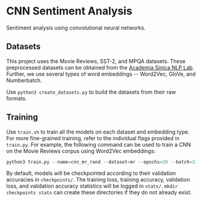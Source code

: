 # CNN Sentiment Analysis

Sentiment analysis using convolutional neural networks.

## Datasets

This project uses the Movie Reviews, SST-2, and MPQA datasets. These preprocessed datasets can be obtained from the [Academia Sinica NLP Lab](https://github.com/AcademiaSinicaNLPLab/sentiment_dataset). Further, we use several types of word embeddings -- Word2Vec, GloVe, and Numberbatch.

Use `python3 create_datasets.py` to build the datasets from their raw formats.

## Training

Use `train.sh` to train all the models on each dataset and embedding type. For more fine-grained training, refer to the individual flags provided in `train.py`. For example, the following command can be used to train a CNN on the Movie Reviews corpus using Word2Vec embeddings:

```python
python3 train.py --name=cnn_mr_rand --dataset=mr --epochs=20 --batch=32 --lr=1e-4 --reg=1e-3 --edims=300 --etype=w2v
```

By default, models will be checkpointed according to their validation accuracies in `checkpoints/`. The training loss, training accuracy, validation loss, and validation accuracy statistics will be logged in `stats/`. `mkdir checkpoints stats` can create these directories if they do not already exist.